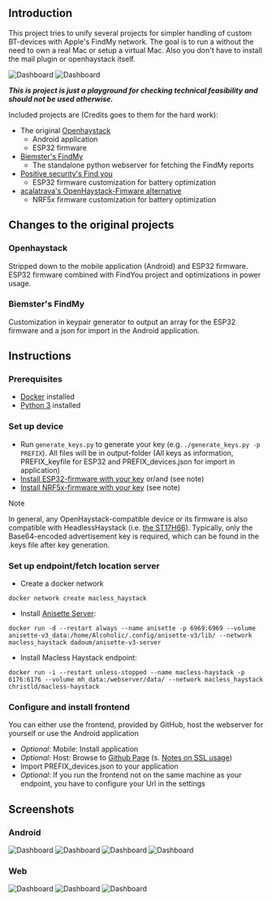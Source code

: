 ## Introduction

This project tries to unify several projects for simpler handling of custom BT-devices with Apple's FindMy network. The goal is to run a without the need to own a real Mac or setup a virtual Mac. Also you don't have to install the mail plugin or openhaystack itself.

![Dashboard](screenshots/dashboard_mobile.png)
![Dashboard](screenshots/dashboard_web.png)

***This is project is just a playground for checking technical feasibility and should not be used otherwise.***

Included projects are (Credits goes to them for the hard work):
- The original [Openhaystack](https://github.com/seemoo-lab/openhaystack)
    - Android application 
    - ESP32 firmware
- [Biemster's FindMy](https://github.com/biemster/FindMy)
    - The standalone python webserver for fetching the FindMy reports
- [Positive security's Find you](https://github.com/positive-security/find-you)
    - ESP32 firmware customization for battery optimization 
- [acalatrava's OpenHaystack-Fimware alternative](https://github.com/acalatrava/openhaystack-firmware)
    - NRF5x firmware customization for battery optimization 


## Changes to the original projects

### Openhaystack

Stripped down to the mobile application (Android) and ESP32 firmware. ESP32 firmware combined with FindYou project and optimizations in power usage. 
 

### Biemster's FindMy

Customization in keypair generator to output an array for the ESP32 firmware and a json for import in the Android application. 


## Instructions


### Prerequisites

- [Docker](https://www.docker.com/) installed
- [Python 3](https://www.python.org/) installed

### Set up device

- Run `generate_keys.py` to generate your key (e.g. `./generate_keys.py -p PREFIX`). All files will be in output-folder (All keys as information, PREFIX_keyfile for ESP32 and PREFIX_devices.json for import in application)
- [Install ESP32-firmware with your key](firmware/ESP32/README.md) or/and (see note)
- [Install NRF5x-firmware with your key](firmware/nrf5x/README.md) (see note)
> [!NOTE]  
> In general, any OpenHaystack-compatible device or its firmware is also compatible with HeadlessHaystack (i.e. [the ST17H66](https://github.com/biemster/FindMy/tree/main/Lenze_ST17H66)). Typically, only the Base64-encoded advertisement key is required, which can be found in the .keys file after key generation.


### Set up endpoint/fetch location server

- Create a docker network

`docker network create macless_haystack`

- Install [Anisette Server](https://github.com/Dadoum/anisette-v3-server):

`docker run -d --restart always --name anisette -p 6969:6969 --volume anisette-v3_data:/home/Alcoholic/.config/anisette-v3/lib/ --network macless_haystack dadoum/anisette-v3-server`

- Install Macless Haystack endpoint:

`docker run -i --restart unless-stopped --name macless-haystack -p 6176:6176 --volume mh_data:/webserver/data/ --network macless_haystack christld/macless-haystack`

### Configure and install frontend

You can either use the frontend, provided by GitHub, host the webserver for yourself or use the Android application 

- *Optional*: Mobile: Install application
- *Optional*: Host: Browse to [Github Page](https://dchristl.github.io/headless-haystack/) (s. [Notes on SSL usage](OSX-KVM/README.md#notes-on-usage-on-other-machines-ssl))
- Import PREFIX_devices.json to your application
- *Optional*: If you run the frontend not on the same machine as your endpoint, you have to configure your Url in the settings


## Screenshots

### Android

![Dashboard](screenshots/history_mobile.png)
![Dashboard](screenshots/history_mobile_2.png)
![Dashboard](screenshots/accessories_mobile.png)
![Dashboard](screenshots/settings_mobile.png)

### Web

![Dashboard](screenshots/history_web.png)
![Dashboard](screenshots/history_web_light.png)
![Dashboard](screenshots/accessories_web.png)